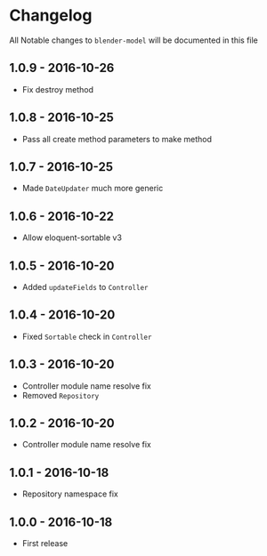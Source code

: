 # Changelog

All Notable changes to `blender-model` will be documented in this file

## 1.0.9 - 2016-10-26
- Fix destroy method

## 1.0.8 - 2016-10-25
- Pass all create method parameters to make method

## 1.0.7 - 2016-10-25
- Made `DateUpdater` much more generic

## 1.0.6 - 2016-10-22
- Allow eloquent-sortable v3

## 1.0.5 - 2016-10-20
- Added `updateFields` to `Controller`

## 1.0.4 - 2016-10-20
- Fixed `Sortable` check in `Controller`

## 1.0.3 - 2016-10-20
- Controller module name resolve fix
- Removed `Repository`

## 1.0.2 - 2016-10-20
- Controller module name resolve fix

## 1.0.1 - 2016-10-18
- Repository namespace fix

## 1.0.0 - 2016-10-18

- First release
